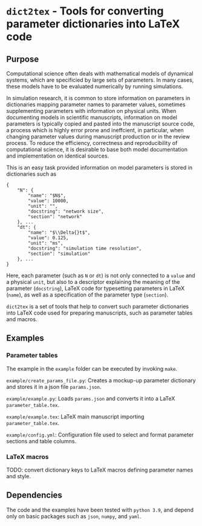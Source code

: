 # `dict2tex` - Tools for converting parameter dictionaries into LaTeX code

## Purpose

Computational science often deals with mathematical models of dynamical systems, which are specificied by large sets of parameters. In many cases, these models have to be evaluated numerically by running simulations. 

In simulation research, it is common to store information on parameters in dictionaries mapping parameter names to parameter values, sometimes supplementing parameters with information on physical units. When documenting models in scientific manuscripts, information on model parameters is typically copied and pasted into the manuscript source code, a process which is highly error prone and ineffcient, in particular, when changing parameter values during manuscript production or in the review process. To reduce the efficiency, correctness and reproducibility of computational science, it is desirable to base both model documentation and implementation on identical sources.

This is an easy task provided information on model parameters is stored in dictionaries such as

```
{
    "N": {
        "name": "$N$",
        "value": 10000,
        "unit": "",
        "docstring": "network size",
        "section": "network"
    }, ...
    "dt": {
        "name": "$\\Delta{}t$",
        "value": 0.125,
        "unit": "ms",
        "docstring": "simulation time resolution",
        "section": "simulation"
    }, ...
}
```

Here, each parameter (such as `N` or `dt`) is not only connected to a `value` and a physical `unit`, but also to a descriptor explaining the meaning of the parameter (`docstring`), LaTeX code for typesetting parameters in LaTeX (`name`), as well as a specification of the parameter type (`section`).

`dict2tex` is a set of tools that help to convert such parameter dictionaries into LaTeX code used for preparing manuscripts, such as parameter tables and macros.

## Examples

### Parameter tables

The example in the `example` folder can be executed by invoking `make`.

`example/create_params_file.py`: Creates a mockup-up parameter dictionary and stores it in a json file `params.json`.

`example/example.py`: Loads `params.json` and converts it into a LaTeX `parameter_table.tex`.

`example/example.tex`: LaTeX main manuscript importing `parameter_table.tex`.

`example/config.yml`: Configuration file used to select and format parameter sections and table columns.

### LaTeX macros
TODO: convert dictionary keys to LaTeX macros defining parameter names and style.

## Dependencies
The code and the examples have been tested with `python 3.9`, and depend only on basic packages such as `json`, `numpy`, and `yaml`.
